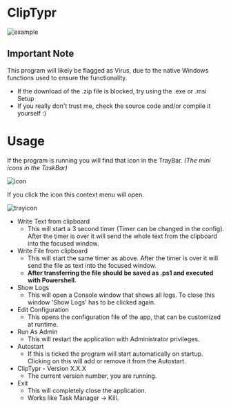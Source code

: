 # ClipTypr

![example](https://github.com/user-attachments/assets/b745d66c-4894-4065-bcaa-fc933328e35b)

## Important Note
This program will likely be flagged as Virus, due to the native Windows functions used to ensure the functionality.
- If the download of the .zip file is blocked, try using the .exe or .msi Setup
- If you really don't trust me, check the source code and/or compile it yourself :)

# Usage
If the program is running you will find that icon in the TrayBar. _(The mini icons in the TaskBar)_

![icon](https://github.com/user-attachments/assets/0fb4fa4b-b9e1-4654-96f3-8d2dfd47d564)

If you click the icon this context menu will open.

![trayicon](https://github.com/user-attachments/assets/3d4790dc-d1c6-49f9-9f98-07fab7c9058c)

- Write Text from clipboard
  - This will start a 3 second timer (Timer can be changed in the config). After the timer is over it will send the whole text from the clipboard into the focused window.
- Write File from clipboard
  - This will start the same timer as above. After the timer is over it will send the file as text into the focused window.
  - **After transferring the file should be saved as .ps1 and executed with Powershell.**
- Show Logs
  - This will open a Console window that shows all logs. To close this window 'Show Logs' has to be clicked again.
- Edit Configuration
  - This opens the configuration file of the app, that can be customized at runtime.
- Run As Admin
  - This will restart the application with Administrator privileges.
- Autostart
  - If this is ticked the program will start automatically on startup. Clicking on this will add or remove it from the Autostart.
- ClipTypr - Version X.X.X
  - The current version number, you are running.
- Exit
  - This will completely close the application.
  - Works like Task Manager -> Kill.
